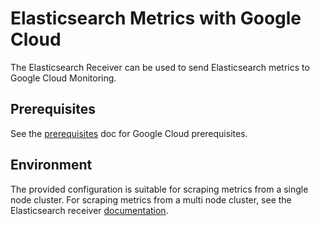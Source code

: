 # Elasticsearch Metrics with Google Cloud

The Elasticsearch Receiver can be used to send Elasticsearch metrics to Google Cloud Monitoring.

## Prerequisites

See the [prerequisites](../README.md) doc for Google Cloud prerequisites.

## Environment

The provided configuration is suitable for scraping metrics from a single node cluster. For scraping metrics from a multi node cluster, see the Elasticsearch receiver [documentation](https://github.com/observiq/bindplane-otel-collector/blob/main/docs/receivers.md).
